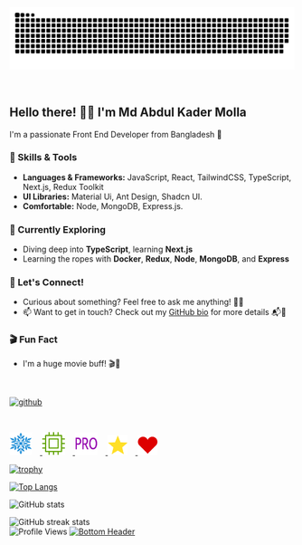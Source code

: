 


  <p align="center">
  <img  src="https://raw.githubusercontent.com/Elanza-48/Elanza-48/main/resources/img/github-contribution-grid-snake.svg"
    alt="example" />
</p>
<br>

## Hello there! 👋👋 I'm Md Abdul Kader Molla

I'm a passionate Front End Developer from Bangladesh 🍟

### 🚀 Skills & Tools
- **Languages & Frameworks:** JavaScript, React, TailwindCSS, TypeScript, Next.js, Redux Toolkit
- **UI Libraries:** Material Ui, Ant Design, Shadcn UI. 
- **Comfortable:** Node, MongoDB, Express.js. 

### 🌱 Currently Exploring
- Diving deep into **TypeScript**, learning **Next.js**
- Learning the ropes with **Docker**, **Redux**, **Node**, **MongoDB**, and **Express**


### 💬 Let's Connect!
- Curious about something? Feel free to ask me anything! 💬✨
- 📫 Want to get in touch? Check out my [GitHub bio](https://github.com/kader009/kader009) for more details 📬📱

### 🎬 Fun Fact
- I'm a huge movie buff! 🎬🍿

<br>

[<img src='https://cdn.jsdelivr.net/npm/simple-icons@3.0.1/icons/github.svg' alt='github' height='40'>](https://github.com/kader009)  

<br>

<a href='https://archiveprogram.github.com/'><img src='https://raw.githubusercontent.com/acervenky/animated-github-badges/master/assets/acbadge.gif' width='40' height='40'></a> <a href='https://docs.github.com/en/developers'> <img src='https://raw.githubusercontent.com/acervenky/animated-github-badges/master/assets/devbadge.gif' width='40' height='40'></a> <a href='https://github.com/pricing'> <img src='https://raw.githubusercontent.com/acervenky/animated-github-badges/master/assets/pro.gif' width='40' height='40'></a> <a href='https://stars.github.com/'> <img src='https://raw.githubusercontent.com/acervenky/animated-github-badges/master/assets/starbadge.gif' width='35' height='35'></a> <a href='https://docs.github.com/en/github/supporting-the-open-source-community-with-github-sponsors'> <img src='https://raw.githubusercontent.com/acervenky/animated-github-badges/master/assets/sponsorbadge.gif' width='35' height='35'></a> 

[![trophy](https://github-profile-trophy.vercel.app/?username=kader009)](https://github.com/ryo-ma/github-profile-trophy)

[![Top Langs](https://github-readme-stats.vercel.app/api/top-langs/?username=kader009)](https://github.com/kader009/github-readme-stats)

![GitHub stats](https://github-readme-stats.vercel.app/api?username=kader009&show_icons=true)  


![GitHub streak stats](https://streak-stats.demolab.com/?user=kader009)  
<be>
<be>
![Profile Views](https://komarev.com/ghpvc/?username=kader009)
<be>
[![Bottom Header](https://raw.githubusercontent.com/Trilokia/Trilokia/379277808c61ef204768a61bbc5d25bc7798ccf1/bottom_header.svg)](https://github.com/kader009)




<br>





